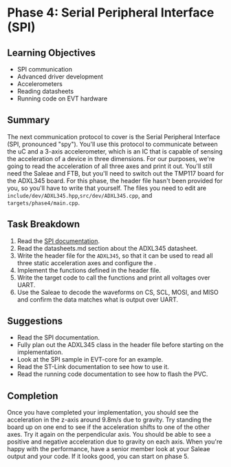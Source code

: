 # Phase 4: Serial Peripheral Interface (SPI) 

## Learning Objectives
- SPI communication
- Advanced driver development
- Accelerometers
- Reading datasheets
- Running code on EVT hardware

## Summary

The next communication protocol to cover is the Serial Peripheral Interface (SPI, pronounced "spy"). You'll use this protocol to communicate between the uC and a 3-axis accelerometer, which is an IC that is capable of sensing the acceleration of a device in three dimensions. For our purposes, we're going to read the acceleration of all three axes and print it out. You'll still need the Saleae and FTB, but you'll need to switch out the TMP117 board for the ADXL345 board. For this phase, the header file hasn't been provided for you, so you'll have to write that yourself. The files you need to edit are `include/dev/ADXL345.hpp`,`src/dev/ADXL345.cpp`, and `targets/phase4/main.cpp`. 

## Task Breakdown
1. Read the [SPI documentation](
https://sites.google.com/g.rit.edu/evt-home-page/firmware-team/communication-protocols/serial-peripheral-interface-spi?authuser=0).
2. Read the datasheets.md section about the ADXL345 datasheet.
3. Write the header file for the `ADXL345`, so that it can be used to read all three static acceleration axes and configure the .
4. Implement the functions defined in the header file.
5. Write the target code to call the functions and print all voltages over UART.
6. Use the Saleae to decode the waveforms on CS, SCL, MOSI, and MISO and confirm
the data matches what is output over UART.

## Suggestions

- Read the SPI documentation.
- Fully plan out the ADXL345 class in the header file before starting on the
  implementation.
- Look at the SPI sample in EVT-core for an example.
- Read the ST-Link documentation to see how to use it.
- Read the running code documentation to see how to flash the PVC.

## Completion
Once you have completed your implementation, you should see the acceleration in the z-axis around 9.8m/s due to gravity. Try standing the board up on one end to see if the acceleration shifts to one of the other axes. Try it again on the perpendicular axis. You should be able to see a positive and negative acceleration due to gravity on each axis. When you're happy with the performance, have a senior member look at your Saleae output and your code. If it looks good, you can start on phase 5.